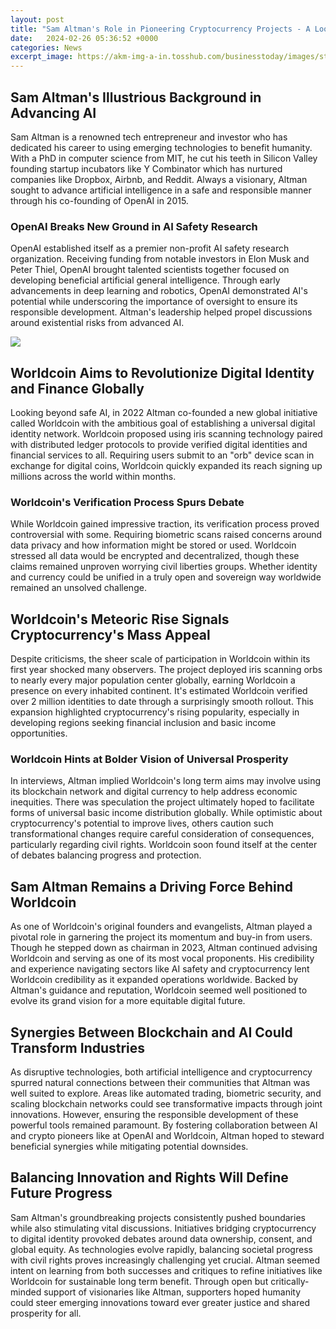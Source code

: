 ```yaml
---
layout: post
title: "Sam Altman's Role in Pioneering Cryptocurrency Projects - A Look at OpenAI and Worldcoin"
date:   2024-02-26 05:36:52 +0000
categories: News
excerpt_image: https://akm-img-a-in.tosshub.com/businesstoday/images/story/202301/sam_altman-sixteen_nine.jpg
---
```

## Sam Altman's Illustrious Background in Advancing AI  
Sam Altman is a renowned tech entrepreneur and investor who has dedicated his career to using emerging technologies to benefit humanity. With a PhD in computer science from MIT, he cut his teeth in Silicon Valley founding startup incubators like Y Combinator which has nurtured companies like Dropbox, Airbnb, and Reddit. Always a visionary, Altman sought to advance artificial intelligence in a safe and responsible manner through his co-founding of OpenAI in 2015.
### OpenAI Breaks New Ground in AI Safety Research
OpenAI established itself as a premier non-profit AI safety research organization. Receiving funding from notable investors in Elon Musk and Peter Thiel, OpenAI brought talented scientists together focused on developing beneficial artificial general intelligence. Through early advancements in deep learning and robotics, OpenAI demonstrated AI's potential while underscoring the importance of oversight to ensure its responsible development. Altman's leadership helped propel discussions around existential risks from advanced AI.

![](https://akm-img-a-in.tosshub.com/businesstoday/images/story/202301/sam_altman-sixteen_nine.jpg)
## Worldcoin Aims to Revolutionize Digital Identity and Finance Globally
Looking beyond safe AI, in 2022 Altman co-founded a new global initiative called Worldcoin with the ambitious goal of establishing a universal digital identity network. Worldcoin proposed using iris scanning technology paired with distributed ledger protocols to provide verified digital identities and financial services to all. Requiring users submit to an "orb" device scan in exchange for digital coins, Worldcoin quickly expanded its reach signing up millions across the world within months.  
### Worldcoin's Verification Process Spurs Debate
While Worldcoin gained impressive traction, its verification process proved controversial with some. Requiring biometric scans raised concerns around data privacy and how information might be stored or used. Worldcoin stressed all data would be encrypted and decentralized, though these claims remained unproven worrying civil liberties groups. Whether identity and currency could be unified in a truly open and sovereign way worldwide remained an unsolved challenge.
## Worldcoin's Meteoric Rise Signals Cryptocurrency's Mass Appeal  
Despite criticisms, the sheer scale of participation in Worldcoin within its first year shocked many observers. The project deployed iris scanning orbs to nearly every major population center globally, earning Worldcoin a presence on every inhabited continent. It's estimated Worldcoin verified over 2 million identities to date through a surprisingly smooth rollout. This expansion highlighted cryptocurrency's rising popularity, especially in developing regions seeking financial inclusion and basic income opportunities.
### Worldcoin Hints at Bolder Vision of Universal Prosperity
In interviews, Altman implied Worldcoin's long term aims may involve using its blockchain network and digital currency to help address economic inequities. There was speculation the project ultimately hoped to facilitate forms of universal basic income distribution globally. While optimistic about cryptocurrency's potential to improve lives, others caution such transformational changes require careful consideration of consequences, particularly regarding civil rights. Worldcoin soon found itself at the center of debates balancing progress and protection.
## Sam Altman Remains a Driving Force Behind Worldcoin  
As one of Worldcoin's original founders and evangelists, Altman played a pivotal role in garnering the project its momentum and buy-in from users. Though he stepped down as chairman in 2023, Altman continued advising Worldcoin and serving as one of its most vocal proponents. His credibility and experience navigating sectors like AI safety and cryptocurrency lent Worldcoin credibility as it expanded operations worldwide. Backed by Altman's guidance and reputation, Worldcoin seemed well positioned to evolve its grand vision for a more equitable digital future.
## Synergies Between Blockchain and AI Could Transform Industries
As disruptive technologies, both artificial intelligence and cryptocurrency spurred natural connections between their communities that Altman was well suited to explore. Areas like automated trading, biometric security, and scaling blockchain networks could see transformative impacts through joint innovations. However, ensuring the responsible development of these powerful tools remained paramount. By fostering collaboration between AI and crypto pioneers like at OpenAI and Worldcoin, Altman hoped to steward beneficial synergies while mitigating potential downsides.
## Balancing Innovation and Rights Will Define Future Progress  
Sam Altman's groundbreaking projects consistently pushed boundaries while also stimulating vital discussions. Initiatives bridging cryptocurrency to digital identity provoked debates around data ownership, consent, and global equity. As technologies evolve rapidly, balancing societal progress with civil rights proves increasingly challenging yet crucial. Altman seemed intent on learning from both successes and critiques to refine initiatives like Worldcoin for sustainable long term benefit. Through open but critically-minded support of visionaries like Altman, supporters hoped humanity could steer emerging innovations toward ever greater justice and shared prosperity for all.